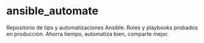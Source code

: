 # ansible_automate
Repositorio de tips y automatizaciones Ansible. Roles y playbooks probados en producción. Ahorra tiempo, automatiza bien, comparte mejor.
